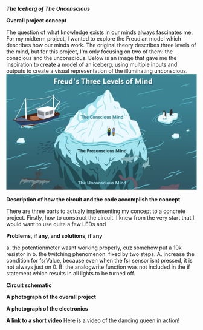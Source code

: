 ***The Iceberg of The Unconscious***

**Overall project concept**

The question of what knowledge exists in our minds always fascinates me. For my midterm project, I wanted to explore the Freudian model which describes how our minds work. The original theory describes three levels of the mind, but for this project, I'm only focusing on two of them: the conscious and the unconscious. Below is an image that gave me the inspiration to create a model of an iceberg, using multiple inputs and outputs to create a visual representation of the illuminating unconscious. 
![](iceberg.jpg)


**Description of how the circuit and the code accomplish the concept**

There are three parts to actualy implementing my concept to a concrete project. Firstly, how to construct the circuit. I knew from the very start that I would want to use quite a few LEDs and 


**Problems, if any, and solutions, if any**

a. the potentionmeter wasnt working properly, cuz somehow put a 10k resistor in 
b. the twitching phenomenon. fixed by two steps. A. increase the condition for fsrValue, because even when the fsr sensor isnt pressed, it is not always just on 0. B. the analogwrite function was not included in the if statement which results in all lights to be turned off. 


**Circuit schematic**



**A photograph of the overall project**


**A photograph of the electronics**


**A link to a short video**
[Here](https://youtu.be/blMNPb4uEAk) is a video of the dancing queen in action!
